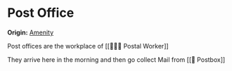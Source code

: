 # Post Office

**Origin:** [Amenity](https://www.notion.so/Amenity-9ef417216252480aa8ff9125a9e5a11b?pvs=21)

Post offices are the workplace of [[👮🏻‍♀️ Postal Worker]]

They arrive here in the morning and then go collect Mail from [[📮 Postbox]]
